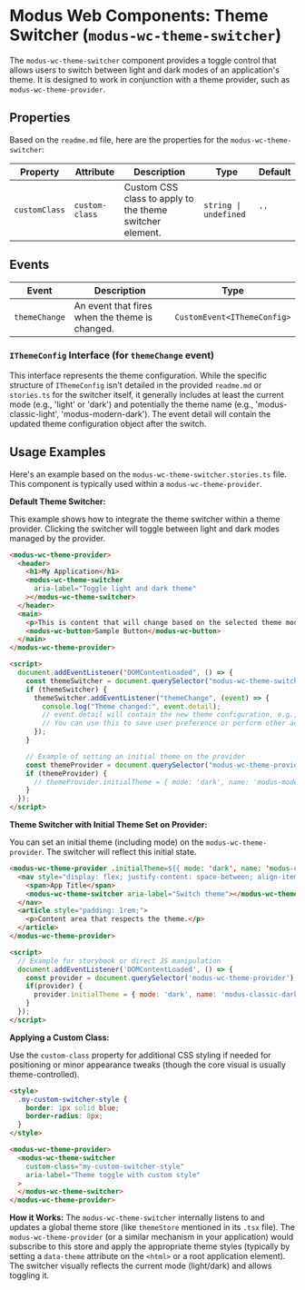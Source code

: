 # Modus Web Components: Theme Switcher (`modus-wc-theme-switcher`)

The `modus-wc-theme-switcher` component provides a toggle control that allows users to switch between light and dark modes of an application's theme. It is designed to work in conjunction with a theme provider, such as `modus-wc-theme-provider`.

## Properties

Based on the `readme.md` file, here are the properties for the `modus-wc-theme-switcher`:

| Property      | Attribute      | Description                                              | Type                  | Default |
| ------------- | -------------- | -------------------------------------------------------- | --------------------- | ------- |
| `customClass` | `custom-class` | Custom CSS class to apply to the theme switcher element. | `string \| undefined` | `''`    |

## Events

| Event         | Description                                    | Type                        |
| ------------- | ---------------------------------------------- | --------------------------- |
| `themeChange` | An event that fires when the theme is changed. | `CustomEvent<IThemeConfig>` |

### `IThemeConfig` Interface (for `themeChange` event)

This interface represents the theme configuration. While the specific structure of `IThemeConfig` isn't detailed in the provided `readme.md` or `stories.ts` for the switcher itself, it generally includes at least the current mode (e.g., 'light' or 'dark') and potentially the theme name (e.g., 'modus-classic-light', 'modus-modern-dark'). The event detail will contain the updated theme configuration object after the switch.

## Usage Examples

Here's an example based on the `modus-wc-theme-switcher.stories.ts` file. This component is typically used within a `modus-wc-theme-provider`.

**Default Theme Switcher:**

This example shows how to integrate the theme switcher within a theme provider. Clicking the switcher will toggle between light and dark modes managed by the provider.

```html
<modus-wc-theme-provider>
  <header>
    <h1>My Application</h1>
    <modus-wc-theme-switcher
      aria-label="Toggle light and dark theme"
    ></modus-wc-theme-switcher>
  </header>
  <main>
    <p>This is content that will change based on the selected theme mode.</p>
    <modus-wc-button>Sample Button</modus-wc-button>
  </main>
</modus-wc-theme-provider>

<script>
  document.addEventListener("DOMContentLoaded", () => {
    const themeSwitcher = document.querySelector("modus-wc-theme-switcher");
    if (themeSwitcher) {
      themeSwitcher.addEventListener("themeChange", (event) => {
        console.log("Theme changed:", event.detail);
        // event.detail will contain the new theme configuration, e.g., { mode: 'dark', name: 'modus-classic-dark' }
        // You can use this to save user preference or perform other actions.
      });
    }

    // Example of setting an initial theme on the provider
    const themeProvider = document.querySelector("modus-wc-theme-provider");
    if (themeProvider) {
      // themeProvider.initialTheme = { mode: 'dark', name: 'modus-modern-dark' }; // Example
    }
  });
</script>
```

**Theme Switcher with Initial Theme Set on Provider:**

You can set an initial theme (including mode) on the `modus-wc-theme-provider`. The switcher will reflect this initial state.

```html
<modus-wc-theme-provider .initialTheme=${{ mode: 'dark', name: 'modus-classic-dark' }}>
  <nav style="display: flex; justify-content: space-between; align-items: center; padding: 1rem; background-color: var(--modus-wc-color-primary-dark); color: white;">
    <span>App Title</span>
    <modus-wc-theme-switcher aria-label="Switch theme"></modus-wc-theme-switcher>
  </nav>
  <article style="padding: 1rem;">
    <p>Content area that respects the theme.</p>
  </article>
</modus-wc-theme-provider>

<script>
  // Example for storybook or direct JS manipulation
  document.addEventListener('DOMContentLoaded', () => {
    const provider = document.querySelector('modus-wc-theme-provider');
    if(provider) {
      provider.initialTheme = { mode: 'dark', name: 'modus-classic-dark' };
    }
  });
</script>
```

**Applying a Custom Class:**

Use the `custom-class` property for additional CSS styling if needed for positioning or minor appearance tweaks (though the core visual is usually theme-controlled).

```html
<style>
  .my-custom-switcher-style {
    border: 1px solid blue;
    border-radius: 8px;
  }
</style>

<modus-wc-theme-provider>
  <modus-wc-theme-switcher
    custom-class="my-custom-switcher-style"
    aria-label="Theme toggle with custom style"
  >
  </modus-wc-theme-switcher>
</modus-wc-theme-provider>
```

**How it Works:**
The `modus-wc-theme-switcher` internally listens to and updates a global theme store (like `themeStore` mentioned in its `.tsx` file). The `modus-wc-theme-provider` (or a similar mechanism in your application) would subscribe to this store and apply the appropriate theme styles (typically by setting a `data-theme` attribute on the `<html>` or a root application element). The switcher visually reflects the current mode (light/dark) and allows toggling it.
